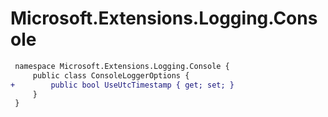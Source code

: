 # Microsoft.Extensions.Logging.Console

``` diff
 namespace Microsoft.Extensions.Logging.Console {
     public class ConsoleLoggerOptions {
+        public bool UseUtcTimestamp { get; set; }
     }
 }
```

